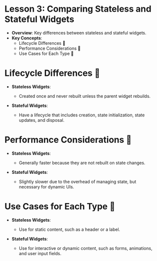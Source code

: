 
# Lesson 3: Comparing Stateless and Stateful Widgets

- **Overview**: Key differences between stateless and stateful widgets.
- **Key Concepts**:
  - Lifecycle Differences 🔄
  - Performance Considerations 🚀
  - Use Cases for Each Type 📝

# Lifecycle Differences 🔄

- **Stateless Widgets**:
  - Created once and never rebuilt unless the parent widget rebuilds.

- **Stateful Widgets**:
  - Have a lifecycle that includes creation, state initialization, state updates, and disposal.

# Performance Considerations 🚀

- **Stateless Widgets**:
  - Generally faster because they are not rebuilt on state changes.

- **Stateful Widgets**:
  - Slightly slower due to the overhead of managing state, but necessary for dynamic UIs.

# Use Cases for Each Type 📝

- **Stateless Widgets**:
  - Use for static content, such as a header or a label.

- **Stateful Widgets**:
  - Use for interactive or dynamic content, such as forms, animations, and user input fields.
